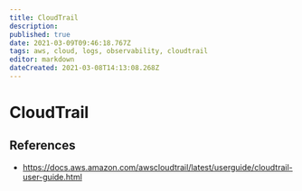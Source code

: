 ```yaml
---
title: CloudTrail
description: 
published: true
date: 2021-03-09T09:46:18.767Z
tags: aws, cloud, logs, observability, cloudtrail
editor: markdown
dateCreated: 2021-03-08T14:13:08.268Z
---
```


# CloudTrail
## References
- https://docs.aws.amazon.com/awscloudtrail/latest/userguide/cloudtrail-user-guide.html